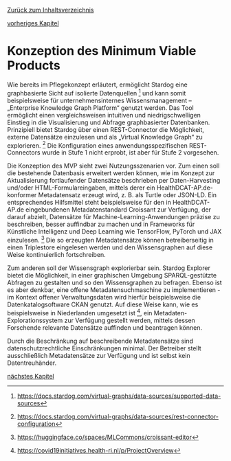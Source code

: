 [Zurück zum Inhaltsverzeichnis](https://healthdcat-ap-de.github.io/healthdcat-ap.de/report_stage_1.html)

[vorheriges Kapitel](https://healthdcat-ap-de.github.io/healthdcat-ap.de/report_stage_1/7_MVP-Bereitstellungskonzept_und_Softwarelizenz/7.1_Visualisieren_Explorieren_und_Abfragen.html)
# Konzeption des Minimum Viable Products
Wie bereits im Pflegekonzept erläutert, ermöglicht Stardog eine graphbasierte Sicht auf isolierte Datenquellen [^83] und kann somit beispielsweise für unternehmensinternes Wissensmanagement – „Enterprise Knowledge Graph Platform“   genutzt werden. Das Tool ermöglicht einen vergleichsweisen intuitiven und niedrigschwelligen Einstieg in die Visualisierung und Abfrage graphbasierter Datenbanken. Prinzipiell bietet Stardog über einen REST-Connector die Möglichkeit, externe Datensätze einzulesen und als „Virtual Knowledge Graph“ zu explorieren. [^84] Die Konfiguration eines anwendungsspezifischen REST-Connectors wurde in Stufe 1 nicht erprobt, ist aber für Stufe 2 vorgesehen.

Die Konzeption des MVP sieht zwei Nutzungsszenarien vor. Zum einen soll die bestehende Datenbasis erweitert werden können, wie im Konzept zur Aktualisierung fortlaufender Datensätze beschrieben per Daten-Harvesting und/oder HTML-Formulareingaben, mittels derer ein HealthDCAT-AP.de-konformer Metadatensatz erzeugt wird, z. B. als Turtle oder JSON-LD. Ein entsprechendes Hilfsmittel steht beispielsweise für den in HealthDCAT-AP.de eingebundenen Metadatenstandard Croissant zur Verfügung, der darauf abzielt, Datensätze für Machine-Learning-Anwendungen präzise zu beschreiben, besser auffindbar zu machen und in Frameworks für Künstliche Intelligenz und Deep Learning wie TensorFlow, PyTorch und JAX einzulesen. [^85] Die so erzeugten Metadatensätze können betreiberseitig in einen Triplestore eingelesen werden und den Wissensgraphen auf diese Weise kontinuierlich fortschreiben.

Zum anderen soll der Wissensgraph explorierbar sein. Stardog Explorer bietet die Möglichkeit, in einer graphischen Umgebung SPARQL-gestützte Abfragen zu gestalten und so den Wissensgraphen zu befragen. Ebenso ist es aber denkbar, eine offene Metadatensuchmaschine zu implementieren - im Kontext offener Verwaltungsdaten wird hierfür beispielsweise die Datenkatalogsoftware CKAN genutzt. Auf diese Weise kann, wie es beispielsweise in Niederlanden umgesetzt ist [^86], ein Metadaten-Explorationssystem zur Verfügung gestellt werden, mittels dessen Forschende relevante Datensätze auffinden und beantragen können.

Durch die Beschränkung auf beschreibende Metadatensätze sind datenschutzrechtliche Einschränkungen minimal. Der Betreiber stellt ausschließlich Metadatensätze zur Verfügung und ist selbst kein Datentreuhänder.

[nächstes Kapitel](https://healthdcat-ap-de.github.io/healthdcat-ap.de/report_stage_1/8_Zusammenfassung_und_weiteres_Vorgehen/8.1_Hintergrund_und_Ausgangslage.html)

[^83]:https://docs.stardog.com/virtual-graphs/data-sources/supported-data-sources
[^84]:https://docs.stardog.com/virtual-graphs/data-sources/rest-connector-configuration
[^85]:https://huggingface.co/spaces/MLCommons/croissant-editor
[^86]:https://covid19initiatives.health-ri.nl/p/ProjectOverview
